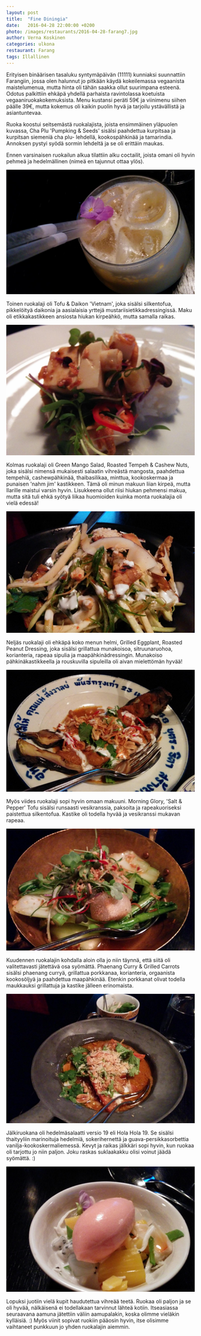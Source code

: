```yaml
---
layout: post
title:  "Fine Diningia"
date:   2016-04-28 22:00:00 +0200
photo: /images/restaurants/2016-04-28-farang7.jpg
author: Verna Koskinen
categories: ulkona
restaurant: Farang
tags: Illallinen
---
```


Erityisen binäärisen tasaluku syntymäpäivän (11111) kunniaksi suunnattiin Farangiin, jossa olen halunnut jo pitkään käydä kokeilemassa vegaanista maistelumenua, mutta hinta oli tähän saakka ollut suurimpana esteenä. Odotus palkittiin ehkäpä yhdellä parhaista ravintolassa koetuista vegaaniruokakokemuksista. Menu kustansi peräti 59€ ja viinimenu siihen päälle 39€, mutta kokemus oli kaikin puolin hyvä ja tarjoilu ystävällistä ja asiantuntevaa.

Ruoka koostui seitsemästä ruokalajista, joista ensimmäinen yläpuolen kuvassa, Cha Plu 'Pumpking & Seeds' sisälsi paahdettua kurpitsaa ja kurpitsan siemeniä cha plu- lehdellä, kookospähkinää ja tamarindia. Annoksen pystyi syödä sormin lehdeltä ja se oli erittäin maukas.

Ennen varsinaisen ruokailun alkua tilattiin alku coctailit, joista omani oli hyvin pehmeä ja hedelmällinen (nimeä en tajunnut ottaa ylös).

![Alku coctail](/images/restaurants/2016-04-28-farang8.jpg)

Toinen ruokalaji oli Tofu & Daikon 'Vietnam', joka sisälsi silkentofua, pikkelöityä daikonia ja aasialaisia yrttejä mustariisietikkadressingissä. Maku oli etikkakastikkeen ansiosta hiukan kirpeähkö, mutta samalla raikas.

![Alku coctail](/images/restaurants/2016-04-28-farang6.jpg)

Kolmas ruokalaji oli Green Mango Salad, Roasted Tempeh & Cashew Nuts, joka sisälsi nimensä mukaisesti salaatin vihreästä mangosta, paahdettua tempehiä, cashewpähkinää, thaibasilikaa, minttua, kookoskermaa ja punaisen 'nahm jim' kastikkeen. Tämä oli minun makuun liian kirpeä, mutta Ilarille maistui varsin hyvin. Lisukkeena ollut riisi hiukan pehmensi makua, mutta sitä tuli ehkä syötyä liikaa huomioiden kuinka monta ruokalajia oli vielä edessä!

![Alku coctail](/images/restaurants/2016-04-28-farang5.jpg)

Neljäs ruokalaji oli ehkäpä koko menun helmi, Grilled Eggplant, Roasted Peanut Dressing, joka sisälsi grillattua munakoisoa, sitruunaruohoa, korianteria, rapeaa sipulia ja maapähkinädressingin. Munakoiso pähkinäkastikkeella ja rouskuvilla sipuleilla oli aivan mielettömän hyvää!

![Alku coctail](/images/restaurants/2016-04-28-farang4.jpg)

Myös viides ruokalaji sopi hyvin omaan makuuni. Morning Glory, 'Salt & Pepper' Tofu sisälsi runsaasti vesikranssia, paksoita ja rapeakuoriseksi paistettua silkentofua. Kastike oli todella hyvää ja vesikranssi mukavan rapeaa.

![Alku coctail](/images/restaurants/2016-04-28-farang3.jpg)

Kuudennen ruokalajin kohdalla aloin olla jo niin täynnä, että siitä oli valitettavasti jätettävä osa syömättä. Phaenang Curry & Grilled Carrots sisälsi phaenang curryä, grillattua porkkanaa, korianteria, orgaanista kookosöljyä ja paahdettua maapähkinää. Etenkin porkkanat olivat todella maukkauksi grillattuja ja kastike jälleen erinomaista.

![Alku coctail](/images/restaurants/2016-04-28-farang2.jpg)

Jälkiruokana oli hedelmäsalaatti versio 19 eli Hola Hola 19. Se sisälsi thaityyliin marinoituja hedelmiä, sokerihernettä ja guava-persikkasorbettia vanilja-kookoskermaliemessä. Kevyt ja raikas jälkkäri sopi hyvin, kun ruokaa oli tarjottu jo niin paljon. Joku raskas suklaakakku olisi voinut jäädä syömättä. :)

![Alku coctail](/images/restaurants/2016-04-28-farang1.jpg)

Lopuksi juotiin vielä kupit haudutettua vihreää teetä. Ruokaa oli paljon ja se oli hyvää, nälkäisenä ei todellakaan tarvinnut lähteä kotiin. Itseasiassa seuraavana aamuna jätettiin väliin aamupalakin, koska olimme vieläkin kylläisiä. :) Myös viinit sopivat ruokiin pääosin hyvin, itse olisimme vaihtaneet punkkuun jo yhden ruokalajin aiemmin.
